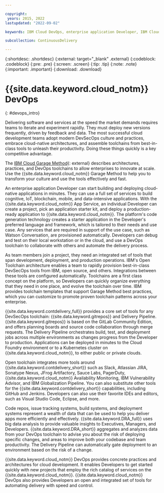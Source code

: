 ```yaml
---

copyright:
 years: 2015, 2022
lastupdated: "2022-09-02"

keywords: IBM Cloud DevOps, enterprise application Developer, IBM Cloud Garage Method, DevOps toolchain, DevSecOps

subcollection: ContinuousDelivery

---
```


{:shortdesc: .shortdesc}
{:external: target="_blank" .external}
{:codeblock: .codeblock}
{:pre: .pre}
{:screen: .screen}
{:tip: .tip}
{:note: .note}
{:important: .important}
{:download: .download}


# {{site.data.keyword.cloud_notm}} DevOps
{: #devops_intro}

Delivering software and services at the speed the market demands requires teams to iterate and experiment rapidly. They must deploy new versions frequently, driven by feedback and data. The most successful cloud development teams adopt modern DevSecOps culture and practices, embrace cloud-native architectures, and assemble toolchains from best-in-class tools to unleash their productivity. Doing these things quickly is a key competitive advantage.

The [IBM Cloud Garage Method](https://www.ibm.com/cloud/garage){: external} describes architectures, practices, and DevOps toolchains to allow enterprises to innovate at scale. Use the {{site.data.keyword.cloud_notm}} Garage Method to help you to transform your culture and use the tools effectively and fast.

An enterprise application Developer can start building and deploying cloud-native applications in minutes. They can use a full set of services to build cognitive, IoT, blockchain, mobile, and data-intensive applications. With the {{site.data.keyword.cloud_notm}} App Service, an individual Developer can create a project, pick an application starter kit, and deploy a production-ready application to {{site.data.keyword.cloud_notm}}. The platform's code generation technology creates a starter application in the Developer's preferred language and framework, which is tailored to their needs and use case. Any services that are required in support of the use case, such as Watson Conversation, are provisioned automatically. Developers can debug and test on their local workstation or in the cloud, and use a DevOps toolchain to collaborate with others and automate the delivery process.

As team members join a project, they need an integrated set of tools that span development, deployment, and production operations. IBM's Open Toolchain architecture enables a team to rapidly provision best-in-class DevSecOps tools from IBM, open source, and others. Integrations between these tools are configured automatically. Toolchains are a first class concept on the platform, so Developers can quickly organize everything that they need in one place, and evolve the toolchain over time. IBM provides toolchain templates that support Garage Method best practices, which you can customize to promote proven toolchain patterns across your enterprise.

{{site.data.keyword.contdelivery_full}} provides a core set of tools for any DevSecOps toolchain: {{site.data.keyword.gitrepos}} and Delivery Pipeline. {{site.data.keyword.gitrepos}} is based on the GitLab Community Edition, and offers planning boards and source code collaboration through merge requests. The Delivery Pipeline orchestrates build, test, and deployment jobs across multiple environments as changes progress from the Developer to production. Applications can be deployed in minutes to the Cloud Foundry environment or to a Kubernetes cluster on {{site.data.keyword.cloud_notm}}, to either public or private clouds.

Open toolchain integrates more tools around {{site.data.keyword.contdelivery_short}} such as Slack, Atlassian JIRA, Sonatype Nexus, JFrog Artifactory, Sauce Labs, PagerDuty, {{site.data.keyword.cloud_notm}} Availability Monitoring, IBM Vulnerability Advisor, and IBM Globalization Pipeline. You can also substitute other tools for the {{site.data.keyword.contdelivery_short}} capabilities, including GitHub and Jenkins. Developers can also use their favorite IDEs and editors, such as Visual Studio Code, Eclipse, and more.

Code repos, issue tracking systems, build systems, and deployment systems represent a wealth of data that can be used to help you deliver apps more efficiently and effectively. {{site.data.keyword.DRA_full}} uses big data analysis to provide valuable insights to Executives, Managers, and Developers. {{site.data.keyword.DRA_short}} aggregates and analyzes data from your DevOps toolchain to advise you about the risk of deploying specific changes, and areas to improve both your codebase and team productivity. The Delivery Pipeline can automatically gate deployment to an environment based on the risk of a change.

{{site.data.keyword.cloud_notm}} DevOps provides concrete practices and architectures for cloud development. It enables Developers to get started quickly with new projects that employ the rich catalog of services on the {{site.data.keyword.cloud_notm}}. {{site.data.keyword.cloud_notm}} DevOps also provides Developers an open and integrated set of tools for automating delivery with speed and control.
